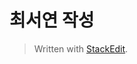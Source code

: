 
# 최서연 작성


> Written with [StackEdit](https://stackedit.io/).
<!--stackedit_data:
eyJoaXN0b3J5IjpbLTE0MDQxMzkwMzVdfQ==
-->